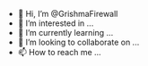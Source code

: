 - 👋 Hi, I’m @GrishmaFirewall
- 👀 I’m interested in ...
- 🌱 I’m currently learning ...
- 💞️ I’m looking to collaborate on ...
- 📫 How to reach me ...

<!---
GrishmaFirewall/GrishmaFirewall is a ✨ special ✨ repository because its `README.md` (this file) appears on your GitHub profile.
You can click the Preview link to take a look at your changes.
--->
